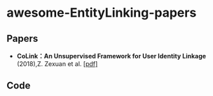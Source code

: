 # awesome-EntityLinking-papers

## Papers

- **CoLink：An Unsupervised Framework for User Identity Linkage** (2018),Z. Zexuan et al. [[pdf]](https://www.aaai.org/ocs/index.php/AAAI/AAAI18/paper/download/17287/16132)

## Code
